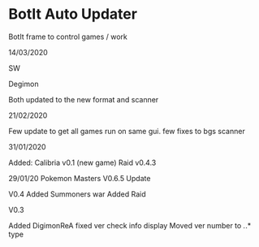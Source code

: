 # BotIt Auto Updater
BotIt frame to control games / work



14/03/2020

SW

Degimon

Both updated to the new format and scanner


21/02/2020

Few update to get all games run on same gui.
few fixes to bgs scanner


31/01/2020

Added:
Calibria v0.1 (new game)
Raid v0.4.3


29/01/20
Pokemon Masters V0.6.5 Update


V0.4
Added Summoners war 
Added Raid




V0.3

Added DigimonReA
fixed ver check info display
Moved ver number to *.*.* type
